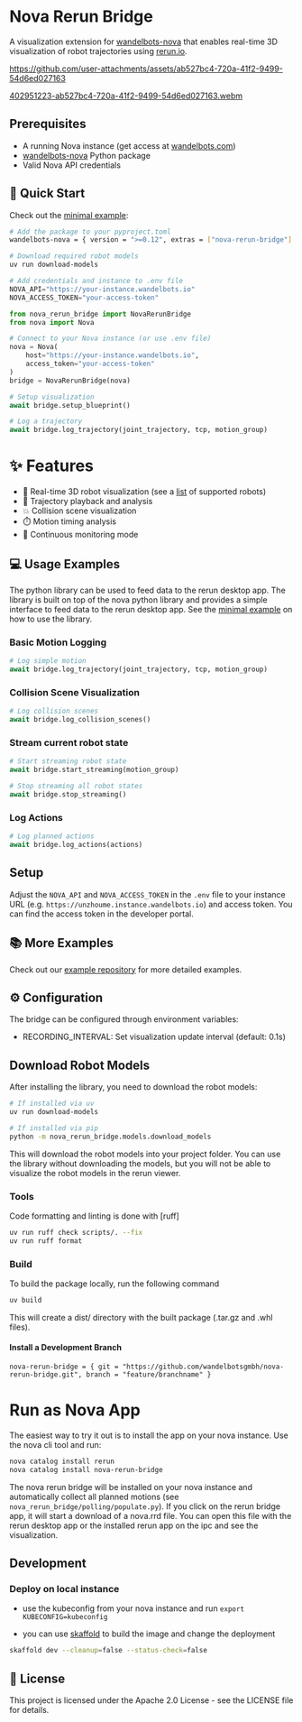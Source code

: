 # Nova Rerun Bridge

A visualization extension for [wandelbots-nova](https://github.com/wandelbotsgmbh/wandelbots-nova) that enables real-time 3D visualization of robot trajectories using [rerun.io](https://rerun.io).

https://github.com/user-attachments/assets/ab527bc4-720a-41f2-9499-54d6ed027163

[402951223-ab527bc4-720a-41f2-9499-54d6ed027163.webm](https://github.com/user-attachments/assets/b75f54d5-ce39-42ad-96b5-2fdefc780fa1)

## Prerequisites

- A running Nova instance (get access at [wandelbots.com](https://www.wandelbots.com/))
- [wandelbots-nova](https://pypi.org/project/wandelbots-nova/) Python package
- Valid Nova API credentials

## 🚀 Quick Start

Check out the [minimal example](https://github.com/wandelbotsgmbh/nova-rerun-bridge/tree/main/minimal_example):

```bash
# Add the package to your pyproject.toml
wandelbots-nova = { version = ">=0.12", extras = ["nova-rerun-bridge"] }
```

```bash
# Download required robot models
uv run download-models
```

```python
# Add credentials and instance to .env file
NOVA_API="https://your-instance.wandelbots.io"
NOVA_ACCESS_TOKEN="your-access-token"
```

```python
from nova_rerun_bridge import NovaRerunBridge
from nova import Nova

# Connect to your Nova instance (or use .env file)
nova = Nova(
    host="https://your-instance.wandelbots.io",
    access_token="your-access-token"
)
bridge = NovaRerunBridge(nova)

# Setup visualization
await bridge.setup_blueprint()

# Log a trajectory
await bridge.log_trajectory(joint_trajectory, tcp, motion_group)
```

# ✨ Features

- 🤖 Real-time 3D robot visualization (see a [list](https://wandelbotsgmbh.github.io/wandelbots-js-react-components/?path=/story/3d-view-robot-supported-models) of supported robots)
- 🎯 Trajectory playback and analysis
- 💥 Collision scene visualization
- ⏱️ Motion timing analysis
- 🔄 Continuous monitoring mode

## 💻 Usage Examples

The python library can be used to feed data to the rerun desktop app. The library is built on top of the nova python library and provides a simple interface to feed data to the rerun desktop app. See the [minimal example](https://github.com/wandelbotsgmbh/nova-rerun-bridge/tree/main/minimal_example) on how to use the library.

### Basic Motion Logging

```python
# Log simple motion
await bridge.log_trajectory(joint_trajectory, tcp, motion_group)
```

### Collision Scene Visualization

```python
# Log collision scenes
await bridge.log_collision_scenes()
```

### Stream current robot state

```python
# Start streaming robot state
await bridge.start_streaming(motion_group)

# Stop streaming all robot states
await bridge.stop_streaming()
```

### Log Actions

```python
# Log planned actions
await bridge.log_actions(actions)
```

## Setup

Adjust the `NOVA_API` and `NOVA_ACCESS_TOKEN` in the `.env` file to your instance URL (e.g. `https://unzhoume.instance.wandelbots.io`) and access token. You can find the access token in the developer portal.

## 📚 More Examples

Check out our [example repository](https://github.com/wandelbotsgmbh/nova-rerun-bridge/tree/main/nova_rerun_bridge/examples) for more detailed examples.

## ⚙️ Configuration

The bridge can be configured through environment variables:

- RECORDING_INTERVAL: Set visualization update interval (default: 0.1s)

## Download Robot Models

After installing the library, you need to download the robot models:

```bash
# If installed via uv
uv run download-models

# If installed via pip
python -m nova_rerun_bridge.models.download_models
```

This will download the robot models into your project folder. You can use the library without downloading the models, but you will not be able to visualize the robot models in the rerun viewer.

### Tools

Code formatting and linting is done with [ruff]

```bash
uv run ruff check scripts/. --fix
uv run ruff format
```

### Build

To build the package locally, run the following command

```bash
uv build
```

This will create a dist/ directory with the built package (.tar.gz and .whl files).

#### Install a Development Branch

```
nova-rerun-bridge = { git = "https://github.com/wandelbotsgmbh/nova-rerun-bridge.git", branch = "feature/branchname" }
```

# Run as Nova App

The easiest way to try it out is to install the app on your nova instance. Use the nova cli tool and run:

```bash
nova catalog install rerun
nova catalog install nova-rerun-bridge
```

The nova rerun bridge will be installed on your nova instance and automatically collect all planned motions (see `nova_rerun_bridge/polling/populate.py`). If you click on the rerun bridge app, it will start a download of a nova.rrd file. You can open this file with the rerun desktop app or the installed rerun app on the ipc and see the visualization.

## Development

### Deploy on local instance

- use the kubeconfig from your nova instance and run `export KUBECONFIG=kubeconfig`

- you can use [skaffold](https://skaffold.dev/) to build the image and change the deployment

```bash
skaffold dev --cleanup=false --status-check=false
```

## 📝 License

This project is licensed under the Apache 2.0 License - see the LICENSE file for details.
